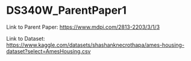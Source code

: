 # DS340W_ParentPaper1

Link to Parent Paper: https://www.mdpi.com/2813-2203/3/1/3

Link to Dataset: https://www.kaggle.com/datasets/shashanknecrothapa/ames-housing-dataset?select=AmesHousing.csv
